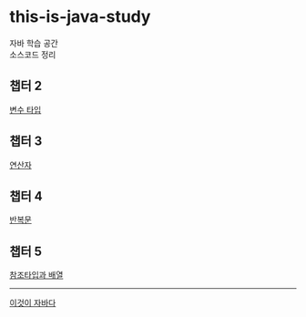 # this-is-java-study

자바 학습 공간\
소스코드 정리

## 챕터 2 
[변수 타입](https://github.com/reddevilmidzy/this-is-java-study/tree/main/isitjava/src/ch02)


## 챕터 3
[연산자](https://github.com/reddevilmidzy/this-is-java-study/tree/main/isitjava/src/ch03)

## 챕터 4
[반복문](https://github.com/reddevilmidzy/this-is-java-study/tree/main/isitjava/src/ch04)

## 챕터 5
[참조타입과 배열](https://github.com/reddevilmidzy/this-is-java-study/tree/main/isitjava/src/ch05)

---
[이것이 자바다](https://www.hanbit.co.kr/store/books/look.php?p_code=B4861113361)
